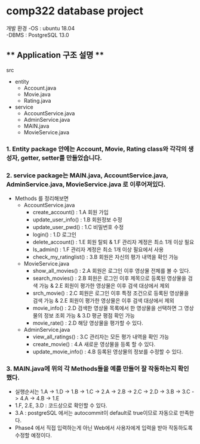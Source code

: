 # comp322 database project
개발 환경
-OS : ubuntu 18.04\
-DBMS : PostgreSQL 13.0

## ** Application 구조 설명 **
src
 - entity
    - Account.java
    - Movie.java
    - Rating.java
  - service
    - AccountService.java
    - AdminService.java
    - MAIN.java
    - MovieService.java

### 1. Entity package 안에는 Account, Movie, Rating class와 각각의 생성자, getter, setter를 만들었습니다.

### 2. service package는 MAIN.java, AccountService.java, AdminService.java, MovieService.java 로 이루어져있다.
- Methods 를 정리해보면
  - AccountService.java
    - create_account()      : 1.A 회원 가입
    - update_user_info()    : 1.B 회원정보 수정
    - update_user_pwd()     : 1.C 비밀번호 수정
    - login()               : 1.D 로그인
    - delete_account()      : 1.E 회원 탈퇴 & 1.F 관리자 계정은 최소 1개 이상 필요
    - Is_admin()            : 1.F 관리자 계정은 최소 1개 이상 필요에서 사용
    - check_my_ratinglist() : 3.B 회원은 자신의 평가 내역을 확인 가능 
  - MovieService.java
    - show_all_movies()     : 2.A 회원은 로그인 이후 영상물 전체를 볼 수 있다.
    - search_movies()       : 2.B 회원은 로그인 이후 제목으로 등록된 영상물을 검색 가능 & 2.E 회원이 평가한 영상물은 이후 검색 대상에서 제외
    - srch_movie()          : 2.C 회원은 로그인 이후 특정 조건으로 등록된 영상물을 검색 가능 & 2.E 회원이 평가한 영상물은 이후 검색 대상에서 제외
    - movie_info()          : 2.D 검색한 영상물 목록에서 한 영상물을 선택하면 그 영상물의 정보 조회 가능 & 3.D 평균 평점 확인 가능
    - movie_rate()          : 2.D 해당 영상물을 평가할 수 있다.
  - AdminService.java
    - view_all_ratings()    : 3.C 관리자는 모든 평가 내역을 확인 가능 
    - create_movie()        : 4.A 새로운 영상물을 등록 할 수 있다.
    - update_movie_info()   : 4.B 등록된 영상물의 정보를 수정할 수 있다.
    
### 3. MAIN.java에 위의 각 Methods들을 예를 만들어 잘 작동하는지 확인했다.
  - 실행순서는 1.A -> 1.D -> 1.B -> 1.C ->
        	    2.A -> 2.B -> 2.C -> 2.D ->
            	3.B -> 3.C ->
            	4.A -> 4.B -> 1.E
  - 1.F, 2.E, 3.D : 코드상으로 확인할 수 있다.
  - 3.A : postgreSQL 에서는 autocommit이 default로 true이므로 자동으로 만족한다.
  - Phase4 에서 직접 입력하는게 아닌 Web에서 사용자에게 입력을 받아 작동하도록 수정할 예정이다.
